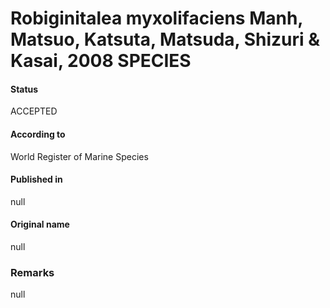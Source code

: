 Robiginitalea myxolifaciens Manh, Matsuo, Katsuta, Matsuda, Shizuri & Kasai, 2008 SPECIES
=======

#### Status
ACCEPTED

#### According to
World Register of Marine Species

#### Published in
null

#### Original name
null

### Remarks
null
